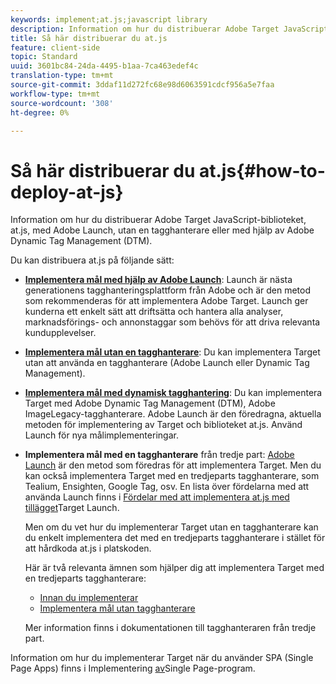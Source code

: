 ```yaml
---
keywords: implement;at.js;javascript library
description: Information om hur du distribuerar Adobe Target JavaScript-biblioteket, at.js, med Adobe Launch, utan en tagghanterare eller med hjälp av Adobe Dynamic Tag Management (DTM).
title: Så här distribuerar du at.js
feature: client-side
topic: Standard
uuid: 3601bc84-24da-4495-b1aa-7ca463edef4c
translation-type: tm+mt
source-git-commit: 3ddaf11d272fc68e98d6063591cdcf956a5e7faa
workflow-type: tm+mt
source-wordcount: '308'
ht-degree: 0%

---
```



# Så här distribuerar du at.js{#how-to-deploy-at-js}

Information om hur du distribuerar Adobe Target JavaScript-biblioteket, at.js, med Adobe Launch, utan en tagghanterare eller med hjälp av Adobe Dynamic Tag Management (DTM).

Du kan distribuera at.js på följande sätt:

* **[Implementera mål med hjälp av Adobe Launch](/help/c-implementing-target/c-implementing-target-for-client-side-web/how-to-deployatjs/cmp-implementing-target-using-adobe-launch.md)**: Launch är nästa generationens tagghanteringsplattform från Adobe och är den metod som rekommenderas för att implementera Adobe Target. Launch ger kunderna ett enkelt sätt att driftsätta och hantera alla analyser, marknadsförings- och annonstaggar som behövs för att driva relevanta kundupplevelser.
* **[Implementera mål utan en tagghanterare](/help/c-implementing-target/c-implementing-target-for-client-side-web/how-to-deployatjs/implementing-target-without-a-tag-manager.md)**: Du kan implementera Target utan att använda en tagghanterare (Adobe Launch eller Dynamic Tag Management).
* **[Implementera mål med dynamisk tagghantering](/help/c-implementing-target/c-implementing-target-for-client-side-web/how-to-deployatjs/implementing-target-using-dynamic-tag-management.md)**: Du kan implementera Target med Adobe Dynamic Tag Management (DTM), Adobe ImageLegacy-tagghanterare. Adobe Launch är den föredragna, aktuella metoden för implementering av Target och biblioteket at.js. Använd Launch för nya målimplementeringar.
* **Implementera mål med en tagghanterare** från tredje part: [Adobe Launch](/help/c-implementing-target/c-implementing-target-for-client-side-web/how-to-deployatjs/cmp-implementing-target-using-adobe-launch.md) är den metod som föredras för att implementera Target. Men du kan också implementera Target med en tredjeparts tagghanterare, som Tealium, Ensighten, Google Tag, osv. En lista över fördelarna med att använda Launch finns i [Fördelar med att implementera at.js med tillägget](/help/c-implementing-target/c-implementing-target-for-client-side-web/how-to-deployatjs/cmp-implementing-target-using-adobe-launch.md#section_48B3F938B6F8491DAF798E0DB54EF304)Target Launch.

   Men om du vet hur du implementerar Target utan en tagghanterare kan du enkelt implementera det med en tredjeparts tagghanterare i stället för att hårdkoda at.js i platskoden.

   Här är två relevanta ämnen som hjälper dig att implementera Target med en tredjeparts tagghanterare:

   * [Innan du implementerar](/help/c-implementing-target/c-considerations-before-you-implement-target/considerations-before-you-implement-target.md)
   * [Implementera mål utan tagghanterare](/help/c-implementing-target/c-implementing-target-for-client-side-web/how-to-deployatjs/implementing-target-without-a-tag-manager.md)

   Mer information finns i dokumentationen till tagghanteraren från tredje part.

Information om hur du implementerar Target när du använder SPA (Single Page Apps) finns i Implementering [av](/help/c-implementing-target/c-implementing-target-for-client-side-web/how-to-deployatjs/target-atjs-single-page-application.md)Single Page-program.